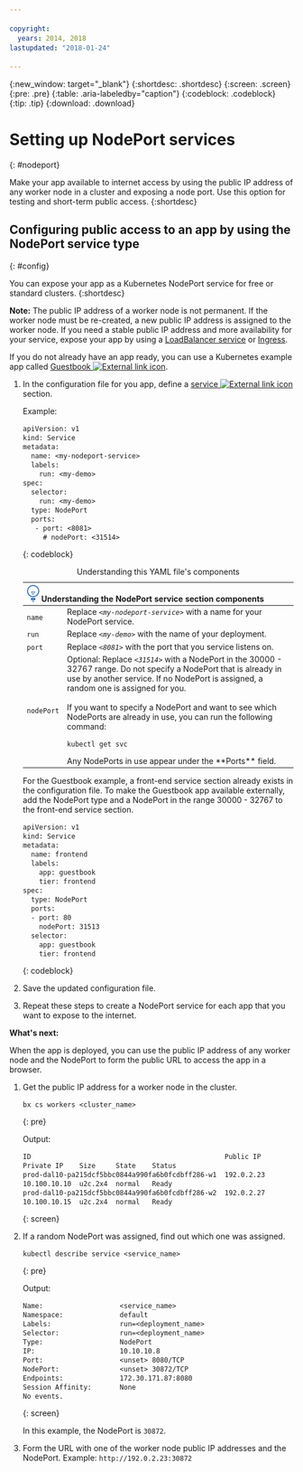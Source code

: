 ```yaml
---

copyright:
  years: 2014, 2018
lastupdated: "2018-01-24"

---
```


{:new_window: target="_blank"}
{:shortdesc: .shortdesc}
{:screen: .screen}
{:pre: .pre}
{:table: .aria-labeledby="caption"}
{:codeblock: .codeblock}
{:tip: .tip}
{:download: .download}


# Setting up NodePort services
{: #nodeport}

Make your app available to internet access by using the public IP address of any worker node in a cluster and exposing a node port. Use this option for testing and short-term public access.
{:shortdesc}

## Configuring public access to an app by using the NodePort service type
{: #config}

You can expose your app as a Kubernetes NodePort service for free or standard clusters.
{:shortdesc}

**Note:** The public IP address of a worker node is not permanent. If the worker node must be re-created, a new public IP address is assigned to the worker node. If you need a stable public IP address and more availability for your service, expose your app by using a [LoadBalancer service](cs_loadbalancer.html) or [Ingress](cs_ingress.html).

If you do not already have an app ready, you can use a Kubernetes example app called [Guestbook ![External link icon](../icons/launch-glyph.svg "External link icon")](https://github.com/kubernetes/kubernetes/blob/master/examples/guestbook/all-in-one/guestbook-all-in-one.yaml).

1.  In the configuration file for you app, define a [service ![External link icon](../icons/launch-glyph.svg "External link icon")](https://kubernetes.io/docs/concepts/services-networking/service/) section.

    Example:

    ```
    apiVersion: v1
    kind: Service
    metadata:
      name: <my-nodeport-service>
      labels:
        run: <my-demo>
    spec:
      selector:
        run: <my-demo>
      type: NodePort
      ports:
       - port: <8081>
         # nodePort: <31514>

    ```
    {: codeblock}

    <table>
    <caption>Understanding this YAML file's components</caption>
    <thead>
    <th colspan=2><img src="images/idea.png" alt="Idea icon"/> Understanding the NodePort service section components</th>
    </thead>
    <tbody>
    <tr>
    <td><code>name</code></td>
    <td>Replace <code><em>&lt;my-nodeport-service&gt;</em></code> with a name for your NodePort service.</td>
    </tr>
    <tr>
    <td><code>run</code></td>
    <td>Replace <code><em>&lt;my-demo&gt;</em></code> with the name of your deployment.</td>
    </tr>
    <tr>
    <td><code>port</code></td>
    <td>Replace <code><em>&lt;8081&gt;</em></code> with the port that you service listens on. </td>
     </tr>
     <tr>
     <td><code>nodePort</code></td>
     <td>Optional: Replace <code><em>&lt;31514&gt;</em></code> with a NodePort in the 30000 - 32767 range. Do not specify a NodePort that is already in use by another service. If no NodePort is assigned, a random one is assigned for you.<br><br>If you want to specify a NodePort and want to see which NodePorts are already in use, you can run the following command: <pre class="pre"><code>kubectl get svc</code></pre>Any NodePorts in use appear under the **Ports** field.</td>
     </tr>
     </tbody></table>


      For the Guestbook example, a front-end service section already exists in the configuration file. To make the Guestbook app available externally, add the NodePort type and a NodePort in the range 30000 - 32767 to the front-end service section.

    ```
    apiVersion: v1
    kind: Service
    metadata:
      name: frontend
      labels:
        app: guestbook
        tier: frontend
    spec:
      type: NodePort
      ports:
      - port: 80
        nodePort: 31513
      selector:
        app: guestbook
        tier: frontend
    ```
    {: codeblock}

2.  Save the updated configuration file.

3.  Repeat these steps to create a NodePort service for each app that you want to expose to the internet.

**What's next:**

When the app is deployed, you can use the public IP address of any worker node and the NodePort to form the public URL to access the app in a browser.

1.  Get the public IP address for a worker node in the cluster.

    ```
    bx cs workers <cluster_name>
    ```
    {: pre}

    Output:

    ```
    ID                                                Public IP   Private IP    Size     State    Status
    prod-dal10-pa215dcf5bbc0844a990fa6b0fcdbff286-w1  192.0.2.23  10.100.10.10  u2c.2x4  normal   Ready
    prod-dal10-pa215dcf5bbc0844a990fa6b0fcdbff286-w2  192.0.2.27  10.100.10.15  u2c.2x4  normal   Ready
    ```
    {: screen}

2.  If a random NodePort was assigned, find out which one was assigned.

    ```
    kubectl describe service <service_name>
    ```
    {: pre}

    Output:

    ```
    Name:                   <service_name>
    Namespace:              default
    Labels:                 run=<deployment_name>
    Selector:               run=<deployment_name>
    Type:                   NodePort
    IP:                     10.10.10.8
    Port:                   <unset> 8080/TCP
    NodePort:               <unset> 30872/TCP
    Endpoints:              172.30.171.87:8080
    Session Affinity:       None
    No events.
    ```
    {: screen}

    In this example, the NodePort is `30872`.

3.  Form the URL with one of the worker node public IP addresses and the NodePort. Example: `http://192.0.2.23:30872`
